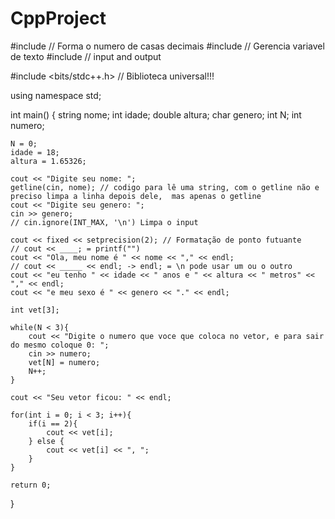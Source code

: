 # CppProject

#include <iomanip> // Forma o numero de casas decimais
#include <string> // Gerencia variavel de texto
#include <iostream> // input and output

#include <bits/stdc++.h> // Biblioteca universal!!! 

using namespace std;

int main()
{
    string nome;
    int idade;
    double altura;
    char genero;
    int N;
    int numero;
    
    N = 0;
    idade = 18;
    altura = 1.65326;
    
    cout << "Digite seu nome: ";
    getline(cin, nome); // codigo para lê uma string, com o getline não e preciso limpa a linha depois dele,  mas apenas o getline
    cout << "Digite seu genero: ";
    cin >> genero;
    // cin.ignore(INT_MAX, '\n') Limpa o input

    cout << fixed << setprecision(2); // Formatação de ponto futuante
    // cout << ____; = printf("")
    cout << "Ola, meu nome é " << nome << "," << endl;
    // cout << _____ << endl; -> endl; = \n pode usar um ou o outro
    cout << "eu tenho " << idade << " anos e " << altura << " metros" << "," << endl;
    cout << "e meu sexo é " << genero << "." << endl;
    
    int vet[3];
    
    while(N < 3){
        cout << "Digite o numero que voce que coloca no vetor, e para sair do mesmo coloque 0: ";
        cin >> numero;
        vet[N] = numero;
        N++;
    }
    
    cout << "Seu vetor ficou: " << endl;
    
    for(int i = 0; i < 3; i++){
        if(i == 2){
            cout << vet[i];
        } else {
            cout << vet[i] << ", ";
        }
    }
    
    return 0;
}
